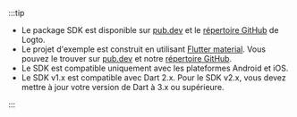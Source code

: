 :::tip

- Le package SDK est disponible sur [pub.dev](https://pub.dev/packages/logto_dart_sdk) et le [répertoire GitHub](https://github.com/logto-io/dart) de Logto.
- Le projet d'exemple est construit en utilisant [Flutter material](https://flutter.dev). Vous pouvez le trouver sur [pub.dev](https://pub.dev/packages/logto_dart_sdk/example) et notre [répertoire GitHub](https://github.com/logto-io/dart).
- Le SDK est compatible uniquement avec les plateformes Android et iOS.
- Le SDK v1.x est compatible avec Dart 2.x. Pour le SDK v2.x, vous devez mettre à jour votre version de Dart à 3.x ou supérieure.

:::
